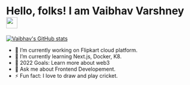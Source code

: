 # Hello, folks! I am Vaibhav Varshney<img src="https://raw.githubusercontent.com/MartinHeinz/MartinHeinz/master/wave.gif" width="30px">

[![Vaibhav's GitHub stats](https://github-readme-stats.vercel.app/api?username=vaib1343&count_private=true&hide=stars)](https://github.com/vaib1343/github-readme-stats)

- 🔭 I’m currently working on Flipkart cloud platform.
- 🌱 I’m currently learning Next.js, Docker, K8.
- 🥅 2022 Goals: Learn more about web3
- 💬 Ask me about Frontend Developement.
- ⚡ Fun fact: I love to draw and play cricket.


